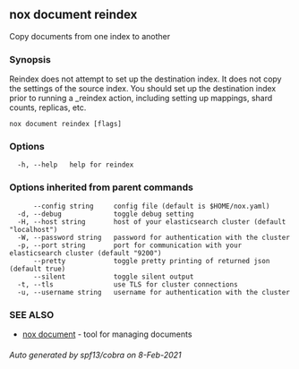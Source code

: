 ## nox document reindex

Copy documents from one index to another

### Synopsis

Reindex does not attempt to set up the destination index.
It does not copy the settings of the source index. You should set
up the destination index prior to running a _reindex action, including
setting up mappings, shard counts, replicas, etc.

```
nox document reindex [flags]
```

### Options

```
  -h, --help   help for reindex
```

### Options inherited from parent commands

```
      --config string     config file (default is $HOME/nox.yaml)
  -d, --debug             toggle debug setting
  -H, --host string       host of your elasticsearch cluster (default "localhost")
  -W, --password string   password for authentication with the cluster
  -p, --port string       port for communication with your elasticsearch cluster (default "9200")
      --pretty            toggle pretty printing of returned json (default true)
      --silent            toggle silent output
  -t, --tls               use TLS for cluster connections
  -u, --username string   username for authentication with the cluster
```

### SEE ALSO

* [nox document](nox_document.md)	 - tool for managing documents

###### Auto generated by spf13/cobra on 8-Feb-2021
